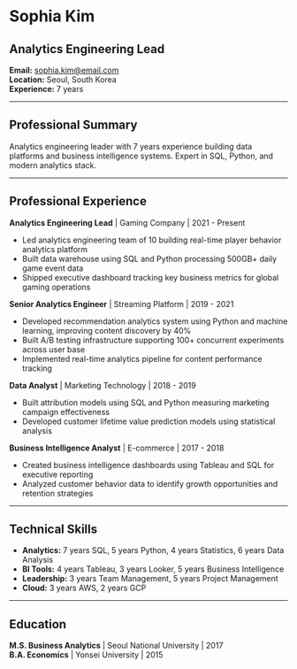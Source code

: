 # Sophia Kim
## Analytics Engineering Lead

**Email:** sophia.kim@email.com  
**Location:** Seoul, South Korea  
**Experience:** 7 years  

---

## Professional Summary

Analytics engineering leader with 7 years experience building data platforms and business intelligence systems. Expert in SQL, Python, and modern analytics stack.

---

## Professional Experience

**Analytics Engineering Lead** | Gaming Company | 2021 - Present
- Led analytics engineering team of 10 building real-time player behavior analytics platform
- Built data warehouse using SQL and Python processing 500GB+ daily game event data
- Shipped executive dashboard tracking key business metrics for global gaming operations

**Senior Analytics Engineer** | Streaming Platform | 2019 - 2021
- Developed recommendation analytics system using Python and machine learning, improving content discovery by 40%
- Built A/B testing infrastructure supporting 100+ concurrent experiments across user base
- Implemented real-time analytics pipeline for content performance tracking

**Data Analyst** | Marketing Technology | 2018 - 2019
- Built attribution models using SQL and Python measuring marketing campaign effectiveness
- Developed customer lifetime value prediction models using statistical analysis

**Business Intelligence Analyst** | E-commerce | 2017 - 2018
- Created business intelligence dashboards using Tableau and SQL for executive reporting
- Analyzed customer behavior data to identify growth opportunities and retention strategies

---

## Technical Skills

- **Analytics:** 7 years SQL, 5 years Python, 4 years Statistics, 6 years Data Analysis
- **BI Tools:** 4 years Tableau, 3 years Looker, 5 years Business Intelligence
- **Leadership:** 3 years Team Management, 5 years Project Management
- **Cloud:** 3 years AWS, 2 years GCP

---

## Education

**M.S. Business Analytics** | Seoul National University | 2017  
**B.A. Economics** | Yonsei University | 2015